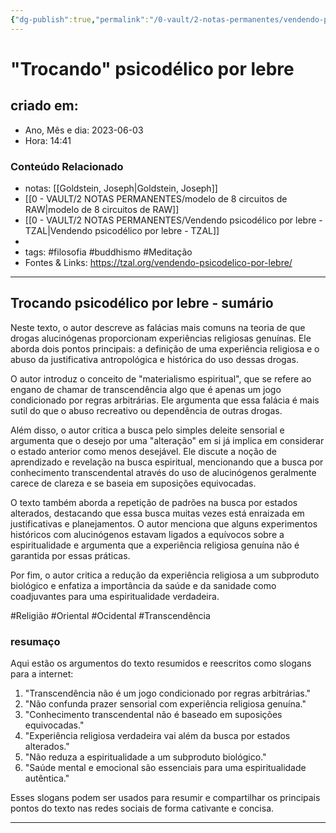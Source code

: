 ```yaml
---
{"dg-publish":true,"permalink":"/0-vault/2-notas-permanentes/vendendo-psicodelico-por-lebre-zt/","tags":["permanente","filosofia","buddhismo","Meditação","Religião","Oriental","Ocidental","Transcendência"],"dgHomeLink":true,"dgShowLocalGraph":true,"dgShowFileTree":true,"dgEnableSearch":true}
---
```


# "Trocando" psicodélico por lebre

## criado em: 
-  Ano, Mês e dia: 2023-06-03
- Hora: 14:41

### Conteúdo Relacionado
- notas: [[Goldstein, Joseph\|Goldstein, Joseph]] 
- [[0 - VAULT/2 NOTAS PERMANENTES/modelo de 8 circuitos de RAW\|modelo de 8 circuitos de RAW]]
- [[0 - VAULT/2 NOTAS PERMANENTES/Vendendo psicodélico por lebre - TZAL\|Vendendo psicodélico por lebre - TZAL]]
- 
- tags: #filosofia #buddhismo #Meditação 
- Fontes & Links: https://tzal.org/vendendo-psicodelico-por-lebre/
---

## Trocando psicodélico por lebre - sumário

Neste texto, o autor descreve as falácias mais comuns na teoria de que drogas alucinógenas proporcionam experiências religiosas genuínas. Ele aborda dois pontos principais: a definição de uma experiência religiosa e o abuso da justificativa antropológica e histórica do uso dessas drogas.

O autor introduz o conceito de "materialismo espiritual", que se refere ao engano de chamar de transcendência algo que é apenas um jogo condicionado por regras arbitrárias. Ele argumenta que essa falácia é mais sutil do que o abuso recreativo ou dependência de outras drogas.

Além disso, o autor critica a busca pelo simples deleite sensorial e argumenta que o desejo por uma "alteração" em si já implica em considerar o estado anterior como menos desejável. Ele discute a noção de aprendizado e revelação na busca espiritual, mencionando que a busca por conhecimento transcendental através do uso de alucinógenos geralmente carece de clareza e se baseia em suposições equivocadas.

O texto também aborda a repetição de padrões na busca por estados alterados, destacando que essa busca muitas vezes está enraizada em justificativas e planejamentos. O autor menciona que alguns experimentos históricos com alucinógenos estavam ligados a equívocos sobre a espiritualidade e argumenta que a experiência religiosa genuína não é garantida por essas práticas.

Por fim, o autor critica a redução da experiência religiosa a um subproduto biológico e enfatiza a importância da saúde e da sanidade como coadjuvantes para uma espiritualidade verdadeira.

#Religião #Oriental #Ocidental #Transcendência
### resumaço

Aqui estão os argumentos do texto resumidos e reescritos como slogans para a internet:

1. "Transcendência não é um jogo condicionado por regras arbitrárias."
2. "Não confunda prazer sensorial com experiência religiosa genuína."
3. "Conhecimento transcendental não é baseado em suposições equivocadas."
4. "Experiência religiosa verdadeira vai além da busca por estados alterados."
5. "Não reduza a espiritualidade a um subproduto biológico."
6. "Saúde mental e emocional são essenciais para uma espiritualidade autêntica."

Esses slogans podem ser usados para resumir e compartilhar os principais pontos do texto nas redes sociais de forma cativante e concisa.


---
